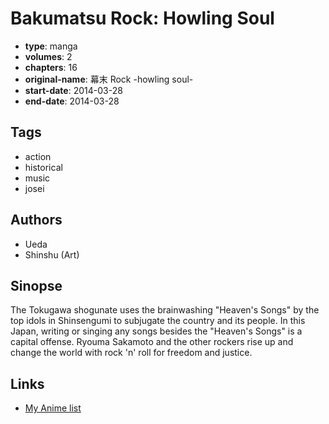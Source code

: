 # Bakumatsu Rock: Howling Soul

-   **type**: manga
-   **volumes**: 2
-   **chapters**: 16
-   **original-name**: 幕末 Rock -howling soul-
-   **start-date**: 2014-03-28
-   **end-date**: 2014-03-28

## Tags

-   action
-   historical
-   music
-   josei

## Authors

-   Ueda
-   Shinshu (Art)

## Sinopse

The Tokugawa shogunate uses the brainwashing "Heaven's Songs" by the top idols in Shinsengumi to subjugate the country and its people. In this Japan, writing or singing any songs besides the "Heaven's Songs" is a capital offense. Ryouma Sakamoto and the other rockers rise up and change the world with rock 'n' roll for freedom and justice.

## Links

-   [My Anime list](https://myanimelist.net/manga/71641/Bakumatsu_Rock__Howling_Soul)
